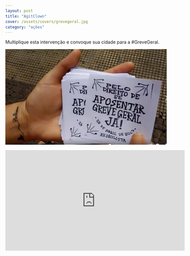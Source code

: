 ```yaml
---
layout: post
title: "AgitClown"
cover: /assets/covers/grevegeral.jpg
category: "ações"
---
```

Multiplique esta intervenção e convoque sua cidade para a #GreveGeral.

![](../assets/acoes/cartomante.jpg)

<div class="video-wrapper video-wrapper-16x9">
    <iframe src="https://www.facebook.com/plugins/video.php?href=https%3A%2F%2Fwww.facebook.com%2FMovimentoSemTerra%2Fvideos%2F1532793413460034%2F&show_text=0&width=560" width="560" height="315" style="border:none;overflow:hidden" scrolling="no" frameborder="0" allowTransparency="true" allowFullScreen=""></iframe>
    </div>
